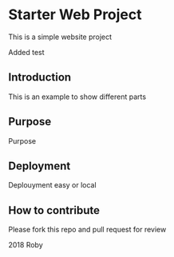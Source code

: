 # Starter Web Project

This is a simple website project

Added test

## Introduction

This is an example to show different parts

## Purpose

Purpose

## Deployment

Deplouyment easy or local

## How to contribute

Please fork this repo and pull request for review


2018 Roby